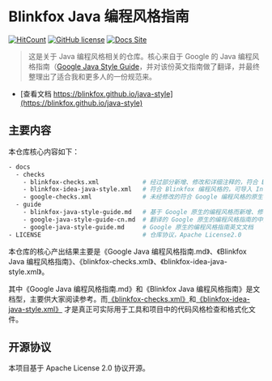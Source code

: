 # Blinkfox Java 编程风格指南

[![HitCount](http://hits.dwyl.io/blinkfox/java-style.svg)](http://hits.dwyl.io/blinkfox/java-style) [![GitHub license](https://img.shields.io/github/license/blinkfox/java-style.svg)](https://github.com/blinkfox/java-style/blob/master/LICENSE) [![Docs Site](https://img.shields.io/badge/Docs%20Site-%E6%96%87%E6%A1%A3%E7%BD%91%E7%AB%99-orange)](https://blinkfox.github.io/java-style)

> 这是关于 Java 编程风格相关的仓库。核心来自于 Google 的 Java 编程风格指南（[Google Java Style Guide](https://checkstyle.sourceforge.io/styleguides/google-java-style-20180523/javaguide.html#s3.3.3-import-ordering-and-spacing)，并对该份英文指南做了翻译，并最终整理出了适合我和更多人的一份规范来。

- [查看文档 https://blinkfox.github.io/java-style](https://blinkfox.github.io/java-style)

## 主要内容

本仓库核心内容如下：

```bash
- docs
  - checks
    - blinkfox-checks.xml            # 经过部分新增、修改和详细注释的，符合 Blinkfox 编程风格的 checkstyle 文件.
    - blinkfox-idea-java-style.xml   # 符合 Blinkfox 编程风格的，可导入 Intellij IDEA 中的 Java code style 的格式化文件.
    - google-checks.xml              # 未经修改的符合 Google 编程风格的原生 checkstyle 文件.
  - guide
    - blinkfox-java-style-guide.md   # 基于 Google 原生的编程风格而新增、修改的，且符合 Blinkfox 编程风格的简要中文指南
    - google-java-style-guide-cn.md  # 翻译的 Google 原生的编程风格指南的中文文档
    - google-java-style-guide.md     # Google 原生的编程风格指南英文文档
- LICENSE                            # 仓库协议，Apache License2.0
```

本仓库的核心产出结果主要是《Google Java 编程风格指南.md》、《Blinkfox Java 编程风格指南》、《blinkfox-checks.xml》、《blinkfox-idea-java-style.xml》。

其中《Google Java 编程风格指南.md》和《Blinkfox Java 编程风格指南》是文档型，主要供大家阅读参考。而[《blinkfox-checks.xml》](https://github.com/blinkfox/java-style/blob/master/checks/blinkfox-checks.xml)和[《blinkfox-idea-java-style.xml》](https://github.com/blinkfox/java-style/blob/master/checks/blinkfox-idea-java-style.xml) 才是真正可实际用于工具和项目中的代码风格检查和格式化文件。

## 开源协议

本项目基于 Apache License 2.0 协议开源。

